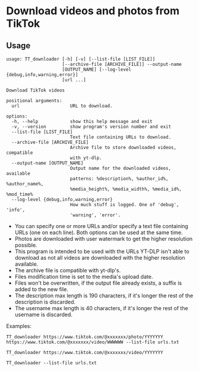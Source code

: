# Download videos and photos from TikTok

## Usage

```console
usage: TT_downloader [-h] [-v] [--list-file [LIST_FILE]]
                     [--archive-file [ARCHIVE_FILE]] --output-name
                     [OUTPUT_NAME] [--log-level {debug,info,warning,error}]
                     [url ...]

Download TikTok videos

positional arguments:
  url                   URL to download.

options:
  -h, --help            show this help message and exit
  -v, --version         show program's version number and exit
  --list-file [LIST_FILE]
                        Text file containing URLs to download.
  --archive-file [ARCHIVE_FILE]
                        Archive file to store downloaded videos, compatible
                        with yt-dlp.
  --output-name [OUTPUT_NAME]
                        Output name for the downloaded videos, available
                        patterns: %description%, %author_id%, %author_name%,
                        %media_height%, %media_width%, %media_id%, %mod_time%
  --log-level {debug,info,warning,error}
                        How much stuff is logged. One of 'debug', 'info',
                        'warning', 'error'.
```

- You can specify one or more URLs and/or specify a text file containing URLs (one on each line). Both options can be
  used at the same time.
- Photos are downloaded with user watermark to get the higher resolution possible.
- This program is intended to be used with the URLs YT-DLP isn't able to download as not all videos are downloaded with
  the higher resolution available.
- The archive file is compatible with yt-dlp's.
- Files modification time is set to the media's upload date.
- Files won't be overwritten, if the output file already exists, a suffix is added to the new file.
- The description max length is 190 characters, if it's longer the rest of the description is discarded.
- The username max length is 40 characters, if it's longer the rest of the username is discarded.

Examples:

```shell
TT_downloader https://www.tiktok.com/@xxxxxxx/photo/YYYYYYY https://www.tiktok.com/@xxxxxxx/video/WWWWWW --list-file urls.txt
```

```shell
TT_downloader https://www.tiktok.com/@xxxxxxx/video/YYYYYYY
```

```shell
TT_downloader --list-file urls.txt
```
